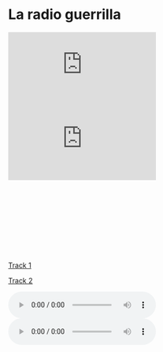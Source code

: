# La radio guerrilla

<!DOCTYPE html>
<html lang="en">
<head>
    <meta charset="utf-8">
    <title>Inserting Audio Using embed Element</title>
</head>
<body>
    <embed src="http://giss.tv:8000/guerrillaradio">
    <embed src="http://giss.tv:8000/guerrillaradio">
</body>
</html>


<!DOCTYPE html>
<html lang="en">
<head>
    <meta charset="utf-8">
    <title>Inserting Audio Using object Element</title>
</head>
<body>
    <object data="http://giss.tv:8000/guerrillaradio></object>
    <object data="http://giss.tv:8000/guerrillaradio"></object>
</body>
</html>
                                                         
                                                         
 <!DOCTYPE html>
<html lang="en">
<head>
    <meta charset="utf-8">
    <title>Linking Audio Files in HTML</title>
</head>
<body>
    <p><a href="http://giss.tv:8000/guerrillaradio">Track 1</a></p>
    <p><a href="http://giss.tv:8000/guerrillaradio">Track 2</a></p>
</body>
</html>
                                                       
 <!DOCTYPE html>
<html lang="en">
<head>
    <meta charset="utf-8">
    <title>Specify Alternate Sources for audio Element in HTML</title>
</head>
<body>
    <audio controls="controls">
        <source src="http://giss.tv:8000/guerrillaradio" type="audio/mpeg">
        <source src="http://giss.tv:8000/guerrillaradio" type="audio/ogg">
        Your browser does not support the HTML5 audio element.
    </audio>
</body>
</html>  
                                                                             
  <!DOCTYPE html>
<html lang="en">
<head>
    <meta charset="utf-8">
    <title>Embedding Audio into an HTML Page</title>
</head>
<body>
	<audio controls="controls" src="http://giss.tv:8000/guerrillaradio">
        Your browser does not support the HTML5 audio element.
    </audio>
</body>
</html>                                                                            
                                                       
